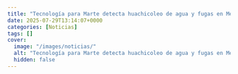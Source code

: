 ```yaml
---
title: "Tecnología para Marte detecta huachicoleo de agua y fugas en México; Depura banca clientes ante riesgo de lavado y más | Titulares nacionales 28/07/2025"
date: 2025-07-29T13:14:07+0000
categories: [Noticias]
tags: []
cover:
  image: "/images/noticias/"
  alt: "Tecnología para Marte detecta huachicoleo de agua y fugas en México; Depura banca clientes ante riesgo de lavado y más | Titulares nacionales 28/07/2025"
  hidden: false
---
```



